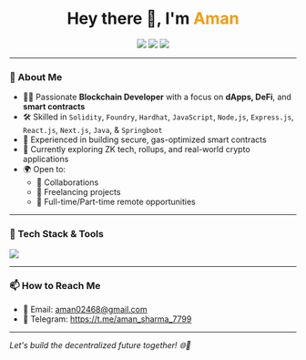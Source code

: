 <h1 align="center">Hey there 👋, I'm <span style="color:#f39c12;">Aman </span></h1>

<p align="center">
  <img src="https://img.shields.io/badge/Blockchain-Developer-blueviolet?style=flat-square&logo=ethereum&logoColor=white" />
  <img src="https://img.shields.io/badge/Freelancer-Available-brightgreen?style=flat-square&logo=fiverr&logoColor=white" />
  <img src="https://img.shields.io/badge/Collaboration-Welcome-orange?style=flat-square&logo=Handshake&logoColor=white" />
</p>

---

### 🧠 About Me
- 👨‍💻 Passionate **Blockchain Developer** with a focus on **dApps, DeFi**, and **smart contracts**  
- 🛠️ Skilled in `Solidity`, `Foundry`, `Hardhat`, `JavaScript`, `Node,js`, `Express.js`, `React.js`, `Next.js`, `Java`, & `Springboot`
- 🔐 Experienced in building secure, gas-optimized smart contracts  
- 🎯 Currently exploring ZK tech, rollups, and real-world crypto applications  
- 🌍 Open to:
  - 🤝 Collaborations  
  - 🧾 Freelancing projects  
  - 💼 Full-time/Part-time remote opportunities  

---

### 🚀 Tech Stack & Tools

<p align="left">
  <img src="https://skillicons.dev/icons?i=solidity,js,ts,react,nextjs,nodejs,expressjs,git,github,vscode,tailwind,java" />
</p>

---

### 📫 How to Reach Me

- 📧 Email: aman02468@gmail.com
- 💬 Telegram: https://t.me/aman_sharma_7799
  
---

*Let's build the decentralized future together! 🌐💪*
